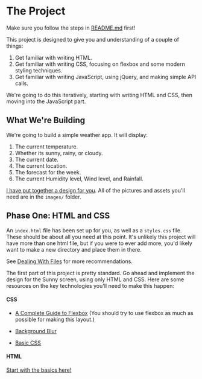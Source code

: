 # The Project

Make sure you follow the steps in [README.md](README.md) first!

This project is designed to give you and understanding of a couple of things:

1. Get familiar with writing HTML.
2. Get familiar with writing CSS, focusing on flexbox and some modern styling techniques.
3. Get familiar with writing JavaScript, using jQuery, and making simple API calls.

We're going to do this iteratively, starting with writing HTML and CSS, then moving into the JavaScript part. 

## What We're Building

We're going to build a simple weather app. It will display:

1. The current temperature.
2. Whether its sunny, rainy, or cloudy.
3. The current date.
4. The current location.
5. The forecast for the week.
6. The current Humidity level, Wind level, and Rainfall.

[I have put together a design for you](https://www.figma.com/file/EwKTxUtqWVVUuyyuAHpUbH/Pathfinder-Weather?node-id=0%3A1). All of the pictures and assets you'll need are in the `images/` folder. 

## Phase One: HTML and CSS

An `index.html` file has been set up for you, as well as a `styles.css` file. These should be about all you need at this point. It's unlikely this project will have more than one html file, but if you were to ever add more, you'd likely want to make a new directory and place them in there. 

See [Dealing With Files](https://developer.mozilla.org/en-US/docs/Learn/Getting_started_with_the_web/Dealing_with_files) for more recommendations. 

The first part of this project is pretty standard. Go ahead and implement the design for the Sunny screen, using only HTML and CSS. Here are some resources on the key technologies you'll need to make this happen:

#### **CSS**
- [A Complete Guide to Flexbox](https://css-tricks.com/snippets/css/a-guide-to-flexbox/) (You should try to use flexbox as much as possible for making this layout.)

- [Background Blur](https://blog.prototypr.io/how-to-make-a-background-blur-in-css-with-one-line-of-code-e446c7236e60)

- [Basic CSS](https://developer.mozilla.org/en-US/docs/Learn/CSS/First_steps)

#### **HTML**

[Start with the basics here!](https://developer.mozilla.org/en-US/docs/Learn/HTML/Introduction_to_HTML)